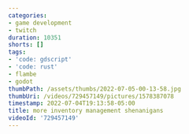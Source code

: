 ```yaml
---
categories:
- game development
- twitch
duration: 10351
shorts: []
tags:
- 'code: gdscript'
- 'code: rust'
- flambe
- godot
thumbPath: /assets/thumbs/2022-07-05-00-13-58.jpg
thumbUri: /videos/729457149/pictures/1578387078
timestamp: 2022-07-04T19:13:58-05:00
title: more inventory management shenanigans
videoId: '729457149'
---
```

